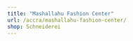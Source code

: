 ```yaml
---
title: "Mashallahu Fashion Center"
url: /accra/mashallahu-fashion-center/
shop: Schneiderei
---
```

